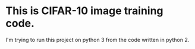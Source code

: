 # This is CIFAR-10 image training code.

I'm trying to run this project on python 3 from the code written in python 2.

